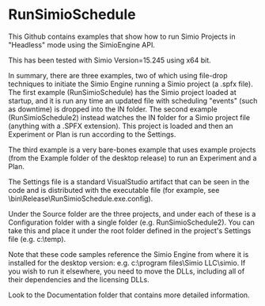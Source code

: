 # RunSimioSchedule
This Github contains examples that show how to run Simio Projects in "Headless" mode using the SimioEngine API.

This has been tested with Simio Version=15.245 using x64 bit.

In summary, there are three examples, two of which using file-drop techniques to initiate the Simio Engine running a Simio project (a .spfx file).
The first example (RunSimioSchedule) has the Simio project loaded at startup, and it is run any time an updated file with scheduling "events" (such as downtime) is dropped into the IN folder.
The second example (RunSimioSchedule2) instead watches the IN folder for a Simio project file (anything with a .SPFX extension). This project is loaded and then an Experiment or Plan is run according to the Settings.

The third example is a very bare-bones example that uses example projects (from the Example folder of the desktop release) to run an Experiment and a Plan.

The Settings file is a standard VisualStudio artifact that can be seen in the code and is distributed with the executable file (for example, see \bin\Release\RunSimioSchedule.exe.config).

Under the Source folder are the three projects, and under each of these is a Configuration folder with a single folder (e.g. RunSimioSchedule2). You can take this and place it under the root folder defined in the project's Settings file (e.g. c:\temp).

Note that these code samples reference the Simio Engine from where it is installed for the desktop version: e.g. c:\program files\Simio LLC\simio. If you wish to run it elsewhere, you need to move the DLLs, including all of their dependencies and the licensing DLLs.

Look to the Documentation folder that contains more detailed information.

